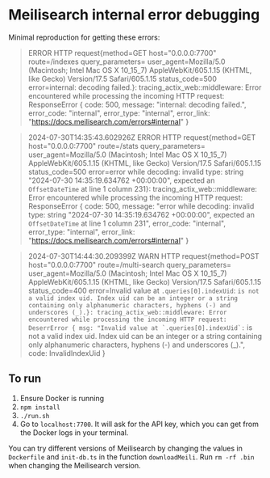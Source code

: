 # Meilisearch internal error debugging

Minimal reproduction for getting these errors:

> ERROR HTTP request{method=GET host="0.0.0.0:7700" route=/indexes query_parameters= user_agent=Mozilla/5.0 (Macintosh; Intel Mac OS X 10_15_7) AppleWebKit/605.1.15 (KHTML, like Gecko) Version/17.5 Safari/605.1.15 status_code=500 error=internal: decoding failed.}: tracing_actix_web::middleware: Error encountered while processing the incoming HTTP request: ResponseError { code: 500, message: "internal: decoding failed.", error_code: "internal", error_type: "internal", error_link: "https://docs.meilisearch.com/errors#internal" }

> 2024-07-30T14:35:43.602926Z ERROR HTTP request{method=GET host="0.0.0.0:7700" route=/stats query_parameters= user_agent=Mozilla/5.0 (Macintosh; Intel Mac OS X 10_15_7) AppleWebKit/605.1.15 (KHTML, like Gecko) Version/17.5 Safari/605.1.15 status_code=500 error=error while decoding: invalid type: string "2024-07-30 14:35:19.634762 +00:00:00", expected an `OffsetDateTime` at line 1 column 231}: tracing_actix_web::middleware: Error encountered while processing the incoming HTTP request: ResponseError { code: 500, message: "error while decoding: invalid type: string \"2024-07-30 14:35:19.634762 +00:00:00\", expected an `OffsetDateTime` at line 1 column 231", error_code: "internal", error_type: "internal", error_link: "https://docs.meilisearch.com/errors#internal" }

> 2024-07-30T14:44:30.209399Z  WARN HTTP request{method=POST host="0.0.0.0:7700" route=/multi-search query_parameters= user_agent=Mozilla/5.0 (Macintosh; Intel Mac OS X 10_15_7) AppleWebKit/605.1.15 (KHTML, like Gecko) Version/17.5 Safari/605.1.15 status_code=400 error=Invalid value at `.queries[0].indexUid`: `` is not a valid index uid. Index uid can be an integer or a string containing only alphanumeric characters, hyphens (-) and underscores (_).}: tracing_actix_web::middleware: Error encountered while processing the incoming HTTP request: DeserrError { msg: "Invalid value at `.queries[0].indexUid`: `` is not a valid index uid. Index uid can be an integer or a string containing only alphanumeric characters, hyphens (-) and underscores (_).", code: InvalidIndexUid }

## To run

1. Ensure Docker is running
2. `npm install`
3. `./run.sh`
4. Go to `localhost:7700`. It will ask for the API key, which you can get from the Docker logs in your terminal.

You can try different versions of Meilisearch by changing the values in `Dockerfile` and `init-db.ts` in the function `downloadMeili`. Run `rm -rf .bin` when changing the Meilisearch version.
